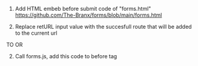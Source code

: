 
1) Add HTML embeb before submit code of "forms.html"
https://github.com/The-Branx/forms/blob/main/forms.html

2) Replace retURL input value with the succesfull route that will be added to the current url
<input type="hidden" name="retURL" value="[PLEASE ENTER ROUTE OR PARAMETER HERE]">
TO
<input type="hidden" name="retURL" value="/success">
OR
<input type="hidden" name="retURL" value="?success=true">


2) Call forms.js, add this code to before </body> tag
<script src="https://cdn.jsdelivr.net/gh/The-Branx/forms/forms.min.js"></script>

